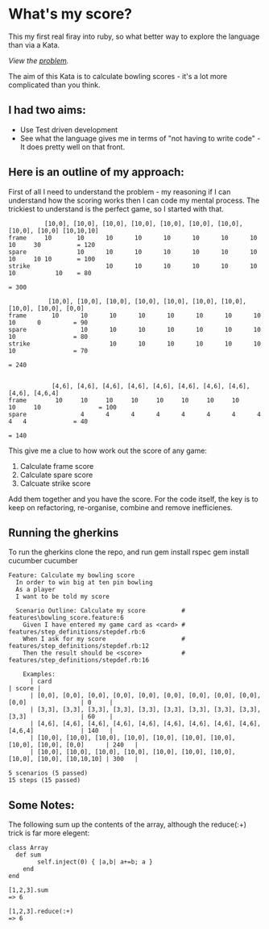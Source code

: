 What's my score?
================

This my first real firay into ruby, so what better way to explore the language than via a Kata.  

*View the [problem](http://code.joejag.com/coding-dojo-bowling-scores/).*

The aim of this Kata is to calculate bowling scores - it's a lot more complicated than you think.


I had two aims:
---------------
* Use Test driven development
* See what the language gives me in terms of "not having to write code" - It does pretty well on that front.
  

Here is an outline of my approach:
----------------------------------

First of all I need to understand the problem - my reasoning if I can understand how the scoring works then I can code my mental process.  The trickiest to understand is the perfect game, so I started with that.  

              [10,0], [10,0], [10,0], [10,0], [10,0], [10,0], [10,0], [10,0], [10,0] [10,10,10]
    frame     10       10      10      10      10      10      10      10      10     30          = 120  
    spare              10      10      10      10      10      10      10      10     10 10       = 100 
    strike                     10      10      10      10      10      10      10           10    = 80    
                                                                                                  = 300

               [10,0], [10,0], [10,0], [10,0], [10,0], [10,0], [10,0], [10,0], [10,0], [0,0] 
    frame       10      10      10      10      10      10      10      10      10      0         = 90
    spare               10      10      10      10      10      10      10      10                = 80
    strike                      10      10      10      10      10      10      10                = 70
                                                                                                  = 240


                [4,6], [4,6], [4,6], [4,6], [4,6], [4,6], [4,6], [4,6], [4,6], [4,6,4]
    frame        10     10     10     10     10     10     10     10     10     10                = 100
    spare               4      4      4      4      4      4      4      4      4   4             = 40
                                                                                                  = 140

This give me a clue to how work out the score of any game:  
1) Calculate frame score  
2) Calculate spare score  
3) Calcuate strike score  

Add them together and you have the score.  For the code itself, the key is to keep on refactoring, re-organise, combine and remove inefficienes. 


Running the gherkins
--------------------

To run the gherkins clone the repo, and run
    gem install rspec
    gem install cucumber
    cucumber

    Feature: Calculate my bowling score
      In order to win big at ten pin bowling
      As a player
      I want to be told my score

      Scenario Outline: Calculate my score          # features\bowling_score.feature:6
        Given I have entered my game card as <card> # features/step_definitions/stepdef.rb:6
        When I ask for my score                     # features/step_definitions/stepdef.rb:12
        Then the result should be <score>           # features/step_definitions/stepdef.rb:16
    
        Examples:
          | card                                                                               | score |
          | [0,0], [0,0], [0,0], [0,0], [0,0], [0,0], [0,0], [0,0], [0,0], [0,0]               | 0     |
          | [3,3], [3,3], [3,3], [3,3], [3,3], [3,3], [3,3], [3,3], [3,3], [3,3]               | 60    |
          | [4,6], [4,6], [4,6], [4,6], [4,6], [4,6], [4,6], [4,6], [4,6], [4,6,4]             | 140   |
          | [10,0], [10,0], [10,0], [10,0], [10,0], [10,0], [10,0], [10,0], [10,0], [0,0]      | 240   |
          | [10,0], [10,0], [10,0], [10,0], [10,0], [10,0], [10,0], [10,0], [10,0], [10,10,10] | 300   |

    5 scenarios (5 passed)
    15 steps (15 passed)


Some Notes:
-----------

The following sum up the contents of the array, although the reduce(:+) trick is far more elegent:

    class Array
      def sum
		    self.inject(0) { |a,b| a+=b; a }
	    end
    end

    [1,2,3].sum
    => 6

    [1,2,3].reduce(:+)
    => 6
